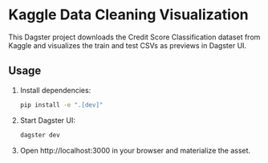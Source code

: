 # Kaggle Data Cleaning Visualization

This Dagster project downloads the Credit Score Classification dataset from Kaggle and visualizes the train and test CSVs as previews in Dagster UI.

## Usage
1. Install dependencies:
   ```bash
   pip install -e ".[dev]"
   ```
2. Start Dagster UI:
   ```bash
   dagster dev
   ```
3. Open http://localhost:3000 in your browser and materialize the asset. 